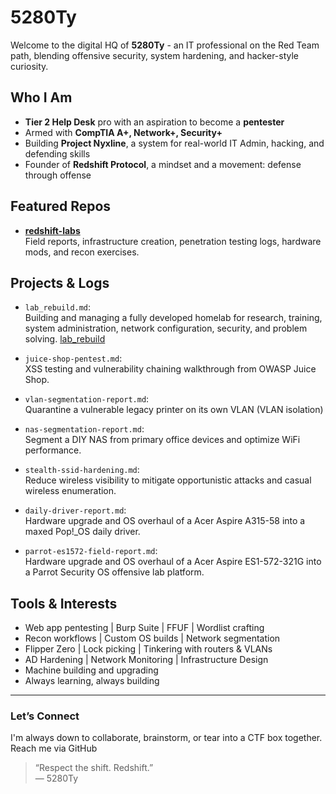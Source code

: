 # 5280Ty

Welcome to the digital HQ of **5280Ty** - an IT professional on the Red Team path, blending offensive security, system hardening, and hacker-style curiosity.

## Who I Am

- **Tier 2 Help Desk** pro with an aspiration to become a **pentester**
- Armed with **CompTIA A+, Network+, Security+**
- Building **Project Nyxline**, a system for real-world IT Admin, hacking, and defending skills
- Founder of **Redshift Protocol**, a mindset and a movement: defense through offense

## Featured Repos

- **[redshift-labs](https://github.com/5280Ty/redshift-labs)**  
  Field reports, infrastructure creation, penetration testing logs, hardware mods, and recon exercises.

## Projects & Logs
- `lab_rebuild.md`:  
  Building and managing a fully developed homelab for research, training, system administration, network configuration, security, and problem solving. [lab_rebuild](https://github.com/5280Ty/redshift-labs/tree/main/infra-projects/lab_rebuild)

- `juice-shop-pentest.md`:  
  XSS testing and vulnerability chaining walkthrough from OWASP Juice Shop.

- `vlan-segmentation-report.md`:  
  Quarantine a vulnerable legacy printer on its own VLAN (VLAN isolation)

- `nas-segmentation-report.md`:  
  Segment a DIY NAS from primary office devices and optimize WiFi performance.
  
- `stealth-ssid-hardening.md`:  
  Reduce wireless visibility to mitigate opportunistic attacks and casual wireless enumeration.

- `daily-driver-report.md`:  
  Hardware upgrade and OS overhaul of a Acer Aspire A315-58 into a maxed Pop!_OS daily driver.

- `parrot-es1572-field-report.md`:  
  Hardware upgrade and OS overhaul of a Acer Aspire ES1-572-321G into a Parrot Security OS offensive lab platform.

## Tools & Interests

- Web app pentesting | Burp Suite | FFUF | Wordlist crafting  
- Recon workflows | Custom OS builds | Network segmentation  
- Flipper Zero | Lock picking | Tinkering with routers & VLANs
- AD Hardening | Network Monitoring | Infrastructure Design
- Machine building and upgrading  
- Always learning, always building

---

### Let’s Connect

I'm always down to collaborate, brainstorm, or tear into a CTF box together.  
Reach me via GitHub

> “Respect the shift. Redshift.”  
> — 5280Ty
